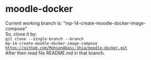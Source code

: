 # moodle-docker
Current working branch is: "mp-14-create-moodle-docker-image-compose"<br/>
So, clone it by:<br/>
<code>git clone --single-branch --branch mp-14-create-moodle-docker-image-compose https://github.com/MohsenAbasi-Shia/moodle-docker.git</code><br/>
After then read file README.md in that branch. 

